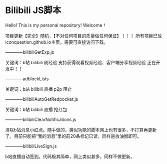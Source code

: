 # Bilibili JS脚本
Hello! This is my personal repository! Welcome！

项目更新【完全】随机，【不对任何项目的质量做任何保证】！！！
所有项目已放iconquestion.github.io主页，需要可直接访问下载。


————bilibiliGetExp.js

关键词：b站 bilibili 刷经验
支持获得观看视频经验、客户端分享视频经验
正在开发中！！


————adblockLists

关键词：b站 bilibili 直播 p2p 阻止


————bilibiliAutoGetRedpocket.js

关键词：b站 bilibili 直播 抢红包


————bilibiliClearNotifications.js

清除b站消息小红点。随手做的，类似功能的脚本网上也有很多，不打算再更新了，目前只能把“我的消息”里的前20条标记已读，同样是放油猴即可。


————bilibiliLiveSign.js

b站直播自动签到。代码极其简单，网上类似甚多，同样不做更新。

